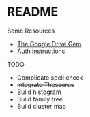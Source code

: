 # README

Some Resources

* [The Google Drive Gem](https://github.com/gimite/google-drive-ruby)
* [Auth instructions](https://github.com/gimite/google-drive-ruby/blob/master/doc/authorization.md)

TODO

* ~~Complicate spell check~~
* ~~Integrate Thesaurus~~
* Build histogram
* Build family tree
* Build cluster map
